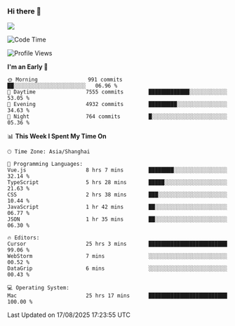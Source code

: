 ### Hi there 👋

<!--
**JJAYCHEN1e/jjaychen1e** is a ✨ _special_ ✨ repository because its `README.md` (this file) appears on your GitHub profile.

Here are some ideas to get you started:

- 🔭 I’m currently working on ...
- 🌱 I’m currently learning ...
- 👯 I’m looking to collaborate on ...
- 🤔 I’m looking for help with ...
- 💬 Ask me about ...
- 📫 How to reach me: ...
- 😄 Pronouns: ...
- ⚡ Fun fact: ...
-->

[![](https://github-readme-stats.vercel.app/api?username=jjaychen1e&show_icons=true)](https://github.com/jjaychen1e/github-readme-stats?count_private=true)

<!--START_SECTION:waka-->
![Code Time](http://img.shields.io/badge/Code%20Time-2%2C257%20hrs%2026%20mins-blue)

![Profile Views](http://img.shields.io/badge/Profile%20Views-0-blue)

**I'm an Early 🐤** 

```text
🌞 Morning                991 commits         ██░░░░░░░░░░░░░░░░░░░░░░░   06.96 % 
🌆 Daytime                7555 commits        █████████████░░░░░░░░░░░░   53.05 % 
🌃 Evening                4932 commits        █████████░░░░░░░░░░░░░░░░   34.63 % 
🌙 Night                  764 commits         █░░░░░░░░░░░░░░░░░░░░░░░░   05.36 % 
```


📊 **This Week I Spent My Time On** 

```text
🕑︎ Time Zone: Asia/Shanghai

💬 Programming Languages: 
Vue.js                   8 hrs 7 mins        ████████░░░░░░░░░░░░░░░░░   32.14 % 
TypeScript               5 hrs 28 mins       █████░░░░░░░░░░░░░░░░░░░░   21.63 % 
CSS                      2 hrs 38 mins       ███░░░░░░░░░░░░░░░░░░░░░░   10.44 % 
JavaScript               1 hr 42 mins        ██░░░░░░░░░░░░░░░░░░░░░░░   06.77 % 
JSON                     1 hr 35 mins        ██░░░░░░░░░░░░░░░░░░░░░░░   06.30 % 

🔥 Editors: 
Cursor                   25 hrs 3 mins       █████████████████████████   99.06 % 
WebStorm                 7 mins              ░░░░░░░░░░░░░░░░░░░░░░░░░   00.52 % 
DataGrip                 6 mins              ░░░░░░░░░░░░░░░░░░░░░░░░░   00.43 % 

💻 Operating System: 
Mac                      25 hrs 17 mins      █████████████████████████   100.00 % 
```


 Last Updated on 17/08/2025 17:23:55 UTC
<!--END_SECTION:waka-->
